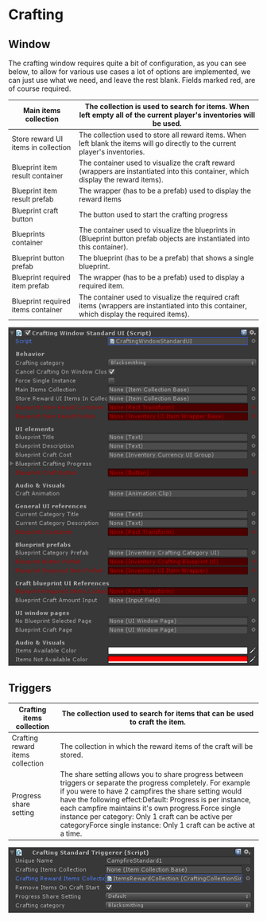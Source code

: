 # Crafting

## Window

The crafting window requires quite a bit of configuration, as you can see below, to allow for various use cases a lot of options are implemented, we can just use what we need, and leave the rest blank. Fields marked red, are of course required.

| Main items collection | The collection is used to search for items. When left empty all of the current player's inventories will be used. |
| --- | --- |
| Store reward UI items in collection | The collection used to store all reward items. When left blank the items will go directly to the current player's inventories. |
| Blueprint item result container | The container used to visualize the craft reward (wrappers are instantiated into this container, which display the reward items). |
| Blueprint item result prefab | The wrapper (has to be a prefab) used to display the reward items |
| Blueprint craft button | The button used to start the crafting progress |
| Blueprints container | The container used to visualize the blueprints in (Blueprint button prefab objects are instantiated into this container). |
| Blueprint button prefab | The blueprint (has to be a prefab) that shows a single blueprint. |
| Blueprint required item prefab | The wrapper (has to be a prefab) used to display a required item. |
| Blueprint required items container | The container used to visualize the required craft items (wrappers are instantiated into this container, which display the required items). |

![](Assets/CraftingWindowStandard.png)

## Triggers

| Crafting items collection | The collection used to search for items that can be used to craft the item. |
| --- | --- |
| Crafting reward items collection | The collection in which the reward items of the craft will be stored. |
| Progress share setting | The share setting allows you to share progress between triggers or separate the progress completely. For example if you were to have 2 campfires the share setting would have the following effect:Default: Progress is per instance, each campfire maintains it's own progress.Force single instance per category: Only 1 craft can be active per categoryForce single instance: Only 1 craft can be active at a time. |

![](Assets/CraftingStandardTriggerer.png)